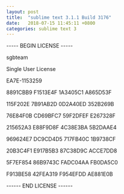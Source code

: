 ```yaml
---
layout: post
title:  "sublime text 3.1.1 Build 3176"
date:   2018-07-15 11:45:11 +0800
categories: sublime text 3
---
```





----- BEGIN LICENSE -----

sgbteam

Single User License

EA7E-1153259

8891CBB9 F1513E4F 1A3405C1 A865D53F

115F202E 7B91AB2D 0D2A40ED 352B269B

76E84F0B CD69BFC7 59F2DFEF E267328F

215652A3 E88F9D8F 4C38E3BA 5B2DAAE4

969624E7 DC9CD4D5 717FB40C 1B9738CF

20B3C4F1 E917B5B3 87C38D9C ACCE7DD8

5F7EF854 86B9743C FADC04AA FB0DA5C0

F913BE58 42FEA319 F954EFDD AE881E0B

------ END LICENSE ------






